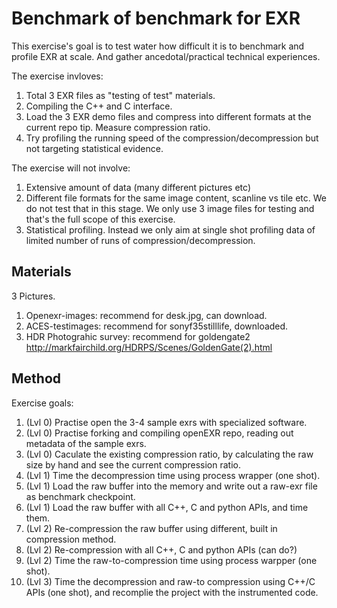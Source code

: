 # Benchmark of benchmark for EXR
This exercise's goal is to test water how difficult it is to benchmark and profile EXR at scale.
And gather ancedotal/practical technical experiences. 

The exercise invloves:
1. Total 3 EXR files as "testing of test" materials.
2. Compiling the C++ and C interface.
3. Load the 3 EXR demo files and compress into different formats at the current repo tip. Measure compression ratio.
4. Try profiling the running speed of the compression/decompression but not targeting statistical evidence.

The exercise will not involve:
1. Extensive amount of data (many different pictures etc)
2. Different file formats for the same image content, scanline vs tile etc. We do not test that in this stage. We only use 3 image files for testing and that's the full scope of this exercise.
3. Statistical profiling. Instead we only aim at single shot profiling data of limited number of runs of compression/decompression.

## Materials

3 Pictures.

1. Openexr-images: recommend for desk.jpg, can download.
2. ACES-testimages: recommend for sonyf35stilllife, downloaded.
3. HDR Photograhic survey: recommend for goldengate2 http://markfairchild.org/HDRPS/Scenes/GoldenGate(2).html

## Method

Exercise goals:

1. (Lvl 0) Practise open the 3-4 sample exrs with specialized software.
2. (Lvl 0) Practise forking and compiling openEXR repo, reading out metadata of the sample exrs.
3. (Lvl 0) Caculate the existing compression ratio, by calculating the raw size by hand and see the current compression ratio. 
4. (Lvl 1) Time the decompression time using process wrapper (one shot).
5. (Lvl 1) Load the raw buffer into the memory and write out a raw-exr file as benchmark checkpoint.
6. (Lvl 1) Load the raw buffer with all C++, C and python APIs, and time them.
7. (Lvl 2) Re-compression the raw buffer using different, built in compression method.
8. (Lvl 2) Re-compression with all C++, C and python APIs (can do?)
9. (Lvl 2) Time the raw-to-compression time using process warpper (one shot).
10. (Lvl 3) Time the decompression and raw-to compression using C++/C APIs (one shot), and recomplie the project with the instrumented code.
